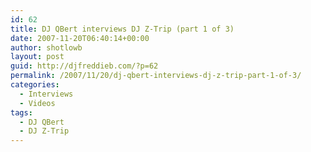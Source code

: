 ```yaml
---
id: 62
title: DJ QBert interviews DJ Z-Trip (part 1 of 3)
date: 2007-11-20T06:40:14+00:00
author: shotlowb
layout: post
guid: http://djfreddieb.com/?p=62
permalink: /2007/11/20/dj-qbert-interviews-dj-z-trip-part-1-of-3/
categories:
  - Interviews
  - Videos
tags:
  - DJ QBert
  - DJ Z-Trip
---
```

